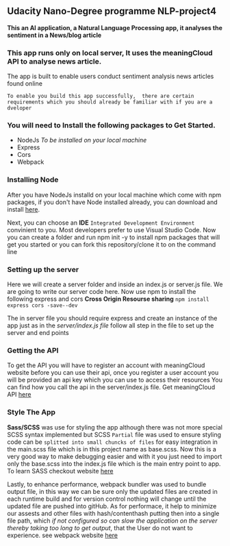 ## Udacity Nano-Degree programme NLP-project4

**This an AI application, a Natural Language Processing app, 
it analyses the sentiment in a News/blog article**
 
 
### This app runs only on local server, It uses the meaningCloud API to analyse news article. 
 
 The app is built to enable users conduct sentiment analysis news articles found online 


``To enable you build this app successfully, 
there are certain requirements which you should
already be familiar with if you are a dveloper
``

### You will need to Install the following packages to **Get Started**.

* NodeJs *To be installed on your local machine*
* Express
* Cors
* Webpack 

### Installing Node

After you have NodeJs installd on your local machine which come with npm packages, if you don't have Node installed already, you can download and install [here](/https://nodejs.org/en/download/).

Next, you can choose an **IDE** `Integrated Development Environment` convinient to you.  Most developers prefer to use Visual Studio Code.
Now you can create a folder and run npm init -y to install npm packages that will get you started or you can fork this repository/clone it to on the command line

### Setting up the server

Here we will create a server folder and inside an index.js or server.js file. We are going to write our server code here. 
Now use npm to install the following express and cors **Cross Origin Resourse sharing**  ``npm install express cors -save--dev``

The in server file you should require express and create an instance of the app just as in the _server/index.js file_ 
follow all step in the file to set up the server and end points

### Getting the API

To get the API you will have to register an account with meaningCloud website before you can use their api, 
once you register a user account you will be provided an api key which you can use to access their resources
You can find how you call the api in the server/index.js file. Get meaningCloud API [here](/https://www.meaningcloud.com/)

### Style The App

**Sass/SCSS** was use for styling the app although there was not more special SCSS syntax implemented but 
SCSS ``Partial`` file was used to ensure styling code can be ``splitted into small chuncks of files`` for 
easy integration in the main.scss file which is in this project name as base.scss. Now this is a very good way to make debugging 
easier and with it you just need to import only the base.scss into the index.js file which is the main entry point to app.
To learn SASS checkout website [here](https://sass-lang.com/)

Lastly, to enhance performance, webpack bundler was used to bundle output file, in this way we can be sure 
only the updated files are created in each runtime build and for version control nothing will change until the updated file are pushed into gitHub. 
As for performace, it help to minimize our assests and other files with hash/contenthash putting then into a single file path, 
which _if not configured so can slow the application on the server thereby taking too long to get output_, that the User do not want to experience.
see webpack website [here](https://webpack.js.org/)


